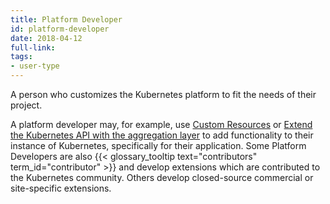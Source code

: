 ```yaml
---
title: Platform Developer
id: platform-developer
date: 2018-04-12
full-link: 
tags:
- user-type 
---
```

 A person who customizes the Kubernetes platform to fit the needs of their project.

<!--more--> 

A platform developer may, for example, use [Custom Resources](/docs/concepts/api-extension/custom-resources/) or [Extend the Kubernetes API with the aggregation layer](/docs/concepts/api-extension/apiserver-aggregation/) to add functionality to their instance of Kubernetes, specifically for their application.  Some Platform Developers are also {{< glossary_tooltip text="contributors" term_id="contributor" >}} and develop extensions which are contributed to the Kubernetes community.  Others develop closed-source commercial or site-specific extensions.

